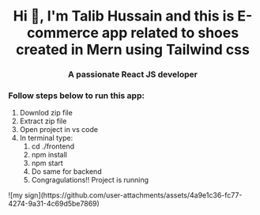 <h1 align="center">Hi 👋, I'm Talib Hussain and this is E-commerce app related to shoes created in Mern using Tailwind css</h1>
<h3 align="center">A passionate React JS developer</h3>

<h3 align="left">Follow steps below to run this app:</h3>
<ol>
  <li>Downlod zip file</li>
  <li>Extract zip file</li>
  <li>Open project in vs code</li>
  <li>In terminal type:
    <ol>
  <li>cd ./frontend</li>
  <li>npm install</li>
  <li>npm start</li>
  <li>Do same for backend</li>
  <li>Congragulations!! Project is running</li>
    </ol>
</ol>
![my sign](https://github.com/user-attachments/assets/4a9e1c36-fc77-4274-9a31-4c69d5be7869)
